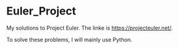 # Euler_Project
My solutions to Project Euler. The linke is https://projecteuler.net/.

To solve these problems, I will mainly use Python.
